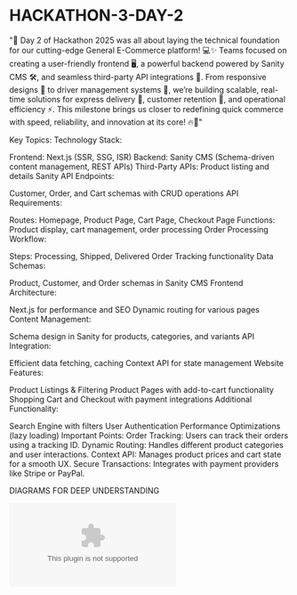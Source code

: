 # HACKATHON-3-DAY-2

"🚀 Day 2 of Hackathon 2025 was all about laying the technical foundation for our cutting-edge General E-Commerce platform! 💻✨ Teams focused on creating a user-friendly frontend 🖥️, a powerful backend powered by Sanity CMS 🛠️, and seamless third-party API integrations 🔗. From responsive designs 📱 to driver management systems 🚚, we’re building scalable, real-time solutions for express delivery 🚀, customer retention 🎯, and operational efficiency ⚡. This milestone brings us closer to redefining quick commerce with speed, reliability, and innovation at its core! 🔥🙌"


Key Topics:
Technology Stack:

Frontend: Next.js (SSR, SSG, ISR)
Backend: Sanity CMS (Schema-driven content management, REST APIs)
Third-Party APIs: Product listing and details
Sanity API Endpoints:

Customer, Order, and Cart schemas with CRUD operations
API Requirements:

Routes: Homepage, Product Page, Cart Page, Checkout Page
Functions: Product display, cart management, order processing
Order Processing Workflow:

Steps: Processing, Shipped, Delivered
Order Tracking functionality
Data Schemas:

Product, Customer, and Order schemas in Sanity CMS
Frontend Architecture:

Next.js for performance and SEO
Dynamic routing for various pages
Content Management:

Schema design in Sanity for products, categories, and variants
API Integration:

Efficient data fetching, caching
Context API for state management
Website Features:

Product Listings & Filtering
Product Pages with add-to-cart functionality
Shopping Cart and Checkout with payment integrations
Additional Functionality:

Search Engine with filters
User Authentication
Performance Optimizations (lazy loading)
Important Points:
Order Tracking: Users can track their orders using a tracking ID.
Dynamic Routing: Handles different product categories and user interactions.
Context API: Manages product prices and cart state for a smooth UX.
Secure Transactions: Integrates with payment providers like Stripe or PayPal.

DIAGRAMS FOR DEEP UNDERSTANDING

![image alt](https://github.com/MuhammadJibranRehan/HACKATHON-3-DAY-2/blob/acccff976dce5cc9857a5c5abfc827b25df3a04a/Marketplace%20Technical%20Foundation.docx)
